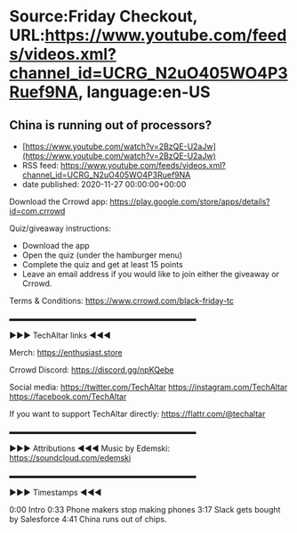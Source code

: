 # Source:Friday Checkout, URL:https://www.youtube.com/feeds/videos.xml?channel_id=UCRG_N2uO405WO4P3Ruef9NA, language:en-US

## China is running out of processors?
 - [https://www.youtube.com/watch?v=2BzQE-U2aJw](https://www.youtube.com/watch?v=2BzQE-U2aJw)
 - RSS feed: https://www.youtube.com/feeds/videos.xml?channel_id=UCRG_N2uO405WO4P3Ruef9NA
 - date published: 2020-11-27 00:00:00+00:00

Download the Crrowd app: https://play.google.com/store/apps/details?id=com.crrowd

Quiz/giveaway instructions:
- Download the app
- Open the quiz (under the hamburger menu)
- Complete the quiz and get at least 15 points
- Leave an email address if you would like to join either the giveaway or Crrowd.

Terms & Conditions: https://www.crrowd.com/black-friday-tc

▬▬▬▬▬▬▬▬▬▬▬▬▬▬▬▬▬▬▬▬▬▬▬▬ 

►►► TechAltar links ◄◄◄ 

Merch: 
https://enthusiast.store 

Crrowd Discord: 
https://discord.gg/npKQebe 

Social media: 
https://twitter.com/TechAltar 
https://instagram.com/TechAltar 
https://facebook.com/TechAltar 

If you want to support TechAltar directly: 
https://flattr.com/@techaltar 

▬▬▬▬▬▬▬▬▬▬▬▬▬▬▬▬▬▬▬▬▬▬▬▬ 

►►► Attributions ◄◄◄ 
Music by Edemski: 
https://soundcloud.com/edemski 

▬▬▬▬▬▬▬▬▬▬▬▬▬▬▬▬▬▬▬▬▬▬▬▬ 

►►► Timestamps ◄◄◄ 


0:00 Intro
0:33 Phone makers stop making phones
3:17 Slack gets bought by Salesforce
4:41 China runs out of chips.

